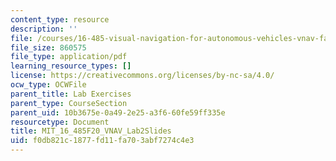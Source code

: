 ```yaml
---
content_type: resource
description: ''
file: /courses/16-485-visual-navigation-for-autonomous-vehicles-vnav-fall-2020/f0db821c1877fd11fa703abf7274c4e3_MIT_16_485F20_Lab2Slides.pdf
file_size: 860575
file_type: application/pdf
learning_resource_types: []
license: https://creativecommons.org/licenses/by-nc-sa/4.0/
ocw_type: OCWFile
parent_title: Lab Exercises
parent_type: CourseSection
parent_uid: 10b3675e-0a49-2e25-a3f6-60fe59ff335e
resourcetype: Document
title: MIT_16_485F20_VNAV_Lab2Slides
uid: f0db821c-1877-fd11-fa70-3abf7274c4e3
---
```

